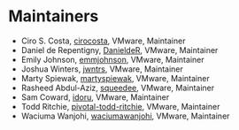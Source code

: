 # Maintainers

- Ciro S. Costa, [cirocosta](https://github.com/cirocosta), VMware, Maintainer
- Daniel de Repentigny, [DanieldeR](https://github.com/danielder), VMware, Maintainer
- Emily Johnson, [emmjohnson](https://github.com/emmjohnson), VMware, Maintainer
- Joshua Winters, [jwntrs](https://github.com/jwntrs), VMware, Maintainer
- Marty Spiewak, [martyspiewak](https://github.com/martyspiewak), VMware, Maintainer
- Rasheed Abdul-Aziz, [squeedee](https://github.com/squeedee), VMware, Maintainer
- Sam Coward, [idoru](https://github.com/idoru), VMware, Maintainer
- Todd Ritchie, [pivotal-todd-ritchie](https://github.com/pivotal-todd-ritchie), VMware, Maintainer
- Waciuma Wanjohi, [waciumawanjohi](https://github.com/waciumawanjohi), VMware, Maintainer
